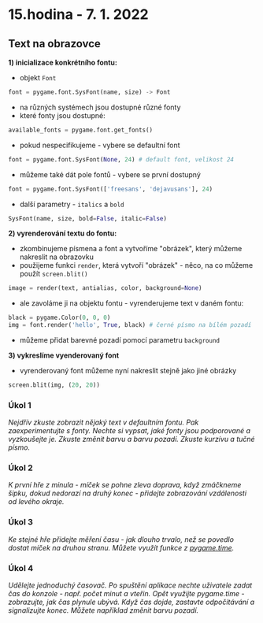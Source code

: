 # 15.hodina - 7. 1. 2022

## Text na obrazovce

**1) inicializace konkrétního fontu:**
- objekt `Font`
``` python
font = pygame.font.SysFont(name, size) -> Font
```

- na různých systémech jsou dostupné různé fonty
- které fonty jsou dostupné:
``` python
available_fonts = pygame.font.get_fonts()
```

- pokud nespecifikujeme - vybere se defaultní font
``` python
font = pygame.font.SysFont(None, 24) # default font, velikost 24
```

- můžeme také dát pole fontů - vybere se první dostupný

``` python
font = pygame.font.SysFont(['freesans', 'dejavusans'], 24)
```

- další parametry - `italics` a `bold`

``` python
SysFont(name, size, bold=False, italic=False)
```

**2) vyrenderování textu do fontu:**
- zkombinujeme písmena a font a vytvoříme "obrázek", který můžeme nakreslit na obrazovku
- použijeme funkci `render`, která vytvoří "obrázek" - něco, na co můžeme použít `screen.blit()`
``` python
image = render(text, antialias, color, background=None)
```
- ale zavoláme ji na objektu fontu - vyrenderujeme text v daném fontu:
``` python
black = pygame.Color(0, 0, 0)
img = font.render('hello', True, black) # černé písmo na bílém pozadí
```

- můžeme přidat barevné pozadí pomocí parametru `background`

**3) vykreslíme vyenderovaný font**
- vyrenderovaný font můžeme nyní nakreslit stejně jako jiné obrázky
``` python
screen.blit(img, (20, 20))
```

### Úkol 1

*Nejdřív zkuste zobrazit nějaký text v defaultním fontu. Pak zaexperimentujte s fonty. 
Nechte si vypsat, jaké fonty jsou podporované a vyzkoušejte je.
Zkuste změnit barvu a barvu pozadí. Zkuste kurzívu a tučné písmo.*

### Úkol 2

*K první hře z minula - míček se pohne zleva doprava, když zmáčkneme šipku, dokud nedorazí na druhý konec - přidejte zobrazování vzdálenosti od levého okraje.*

### Úkol 3

*Ke stejné hře přidejte měření času - jak dlouho trvalo, než se povedlo dostat míček na druhou stranu.
Můžete využít funkce z [pygame.time](https://www.pygame.org/docs/ref/time.html).*

### Úkol 4

*Udělejte jednoduchý časovač.
Po spuštění aplikace nechte uživatele zadat čas do konzole - např. počet minut a vteřin.
Opět využijte pygame.time - zobrazujte, jak čas plynule ubývá.
Když čas dojde, zastavte odpočítávání a signalizujte konec. Můžete například změnit barvu pozadí.*










